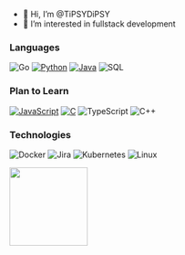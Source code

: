 - 👋 Hi, I’m @TiPSYDiPSY
- 👀 I’m interested in fullstack development
### Languages

![Go](https://img.shields.io/badge/-Go-000?&logo=Go)
[![Python](https://img.shields.io/badge/-Python-000?&logo=python)](https://github.com/adamalston?tab=repositories&q=&type=&language=python)
[![Java](https://img.shields.io/badge/-Java-000?&logo=Java&logoColor=007396)](https://github.com/adamalston?tab=repositories&q=&type=&language=java)
![SQL](https://img.shields.io/badge/-SQL-000?&logo=MySQL&logoColor=4479A1)

### Plan to Learn
[![JavaScript](https://img.shields.io/badge/-JavaScript-000?&logo=JavaScript&logoColor=ddc508)](https://github.com/adamalston?tab=repositories&q=&type=&language=javascript)
[![C](https://img.shields.io/badge/-C-000?&logo=C)](https://github.com/adamalston?tab=repositories&q=&type=&language=c)
![TypeScript](https://img.shields.io/badge/-TypeScript-000?&logo=TypeScript&logoColor=007ACC)
![C++](https://img.shields.io/badge/-C++-000?&logo=c%2b%2b&logoColor=00599C)

### Technologies

![Docker](https://img.shields.io/badge/-Docker-000?&logo=Docker)
![Jira](https://img.shields.io/badge/-Jira-000?&logo=Jira-Software&logoColor=0052CC)
![Kubernetes](https://img.shields.io/badge/-Kubernetes-000?&logo=Kubernetes)
![Linux](https://img.shields.io/badge/-Linux-000?&logo=Linux&logoColor=FCC624)

<!---
<img height="137px" src="https://github-readme-stats.vercel.app/api?username=TiPSYDiPSY&hide_title=true&hide_border=true&show_icons=true&include_all_commits=true&count_private=true&line_height=21&text_color=000&icon_color=000&bg_color=0,ea6161,ffc64d,fffc4d,52fa5a&theme=graywhite" />
--->
<img height="137px" src="https://github-readme-stats.vercel.app/api/top-langs/?username=TiPSYDiPSY&hide=html&hide_title=true&hide_border=true&layout=compact&langs_count=7&exclude_repo=comp426,Redventures-Movie-Quotes&text_color=000&icon_color=fff&bg_color=0,52fa5a,4dfcff,c64dff&theme=graywhite" /></a>

<!---
TiPSYDiPSY/TiPSYDiPSY is a ✨ special ✨ repository because its `README.md` (this file) appears on your GitHub profile.
You can click the Preview link to take a look at your changes.
--->
